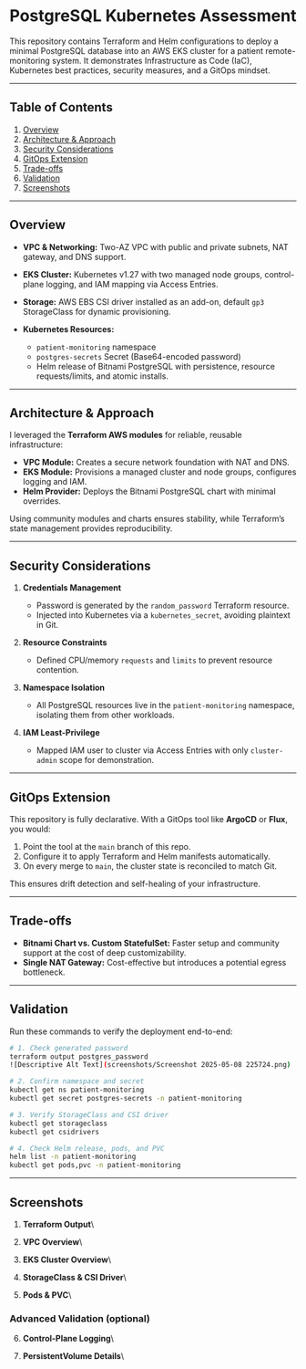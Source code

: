 # PostgreSQL Kubernetes Assessment

This repository contains Terraform and Helm configurations to deploy a minimal PostgreSQL database into an AWS EKS cluster for a patient remote-monitoring system. It demonstrates Infrastructure as Code (IaC), Kubernetes best practices, security measures, and a GitOps mindset.

---

## Table of Contents

1. [Overview](#overview)
2. [Architecture & Approach](#architecture--approach)
3. [Security Considerations](#security-considerations)
4. [GitOps Extension](#gitops-extension)
5. [Trade-offs](#trade-offs)
6. [Validation](#validation)
7. [Screenshots](#screenshots)

---

## Overview

* **VPC & Networking:** Two-AZ VPC with public and private subnets, NAT gateway, and DNS support.
* **EKS Cluster:** Kubernetes v1.27 with two managed node groups, control-plane logging, and IAM mapping via Access Entries.
* **Storage:** AWS EBS CSI driver installed as an add-on, default `gp3` StorageClass for dynamic provisioning.
* **Kubernetes Resources:**

  * `patient-monitoring` namespace
  * `postgres-secrets` Secret (Base64-encoded password)
  * Helm release of Bitnami PostgreSQL with persistence, resource requests/limits, and atomic installs.

---

## Architecture & Approach

I leveraged the **Terraform AWS modules** for reliable, reusable infrastructure:

* **VPC Module:** Creates a secure network foundation with NAT and DNS.
* **EKS Module:** Provisions a managed cluster and node groups, configures logging and IAM.
* **Helm Provider:** Deploys the Bitnami PostgreSQL chart with minimal overrides.

Using community modules and charts ensures stability, while Terraform’s state management provides reproducibility.

---

## Security Considerations

1. **Credentials Management**

   * Password is generated by the `random_password` Terraform resource.
   * Injected into Kubernetes via a `kubernetes_secret`, avoiding plaintext in Git.
2. **Resource Constraints**

   * Defined CPU/memory `requests` and `limits` to prevent resource contention.
3. **Namespace Isolation**

   * All PostgreSQL resources live in the `patient-monitoring` namespace, isolating them from other workloads.
4. **IAM Least-Privilege**

   * Mapped IAM user to cluster via Access Entries with only `cluster-admin` scope for demonstration.

---

## GitOps Extension

This repository is fully declarative. With a GitOps tool like **ArgoCD** or **Flux**, you would:

1. Point the tool at the `main` branch of this repo.
2. Configure it to apply Terraform and Helm manifests automatically.
3. On every merge to `main`, the cluster state is reconciled to match Git.

This ensures drift detection and self-healing of your infrastructure.

---

## Trade-offs

* **Bitnami Chart vs. Custom StatefulSet:** Faster setup and community support at the cost of deep customizability.
* **Single NAT Gateway:** Cost-effective but introduces a potential egress bottleneck.

---

## Validation

Run these commands to verify the deployment end-to-end:

```bash
# 1. Check generated password
terraform output postgres_password
![Descriptive Alt Text](screenshots/Screenshot 2025-05-08 225724.png)

# 2. Confirm namespace and secret
kubectl get ns patient-monitoring
kubectl get secret postgres-secrets -n patient-monitoring

# 3. Verify StorageClass and CSI driver
kubectl get storageclass
kubectl get csidrivers

# 4. Check Helm release, pods, and PVC
helm list -n patient-monitoring
kubectl get pods,pvc -n patient-monitoring
```



---

## Screenshots

1. **Terraform Output**\\

2. **VPC Overview**\\

3. **EKS Cluster Overview**\\

4. **StorageClass & CSI Driver**\\

5. **Pods & PVC**\\

### Advanced Validation (optional)

6. **Control-Plane Logging**\\

7. **PersistentVolume Details**\\
